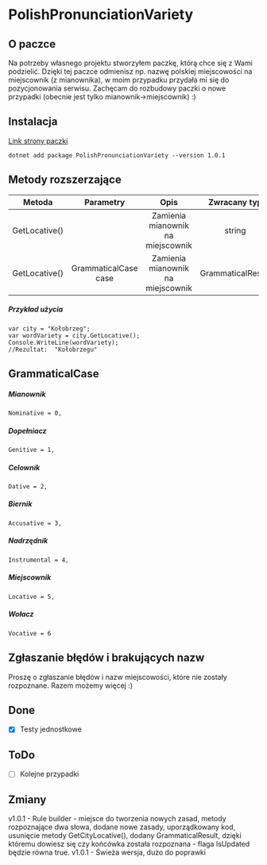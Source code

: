 # PolishPronunciationVariety

## O paczce

Na potrzeby własnego projektu stworzyłem paczkę, którą chce się z Wami podzielić. Dzięki tej paczce odmienisz np. nazwę polskiej miejscowości na miejscownik (z mianownika), w moim przypadku przydała mi się do pozycjonowania serwisu.
Zachęcam do rozbudowy paczki o nowe przypadki (obecnie jest tylko mianownik->miejscownik) :)

## Instalacja

[Link strony paczki ](https://www.nuget.org/packages/PolishPronunciationVariety/)

```
dotnet add package PolishPronunciationVariety --version 1.0.1
```


## Metody rozszerzające
| Metoda        | Parametry           | Opis                                      |Zwracany typ       |
|:-------------:|:-------------------:|:-----------------------------------------:|:-----------------:|
|GetLocative()  |                     |Zamienia mianownik na miejscownik          |   string          |
|GetLocative()  |GrammaticalCase case |Zamienia mianownik na miejscownik          |GrammaticalResult  |


##### Przykład użycia
```
var city = "Kołobrzeg";
var wordVariety = city.GetLocative();
Console.WriteLine(wordVariety);
//Rezultat:  "Kołobrzegu"
```

## GrammaticalCase
##### Mianownik
```
Nominative = 0,
```
##### Dopełniacz
```
Genitive = 1,
```
##### Celownik
```
Dative = 2,
```
##### Biernik
```
Accusative = 3,
```
##### Nadrzędnik
```
Instrumental = 4,
```
##### Miejscownik
```
Locative = 5,
```
##### Wołacz
```
Vocative = 6
```

## Zgłaszanie błędów i brakujących nazw

Proszę o zgłaszanie błędów i nazw miejscowości, które nie zostały rozpoznane.
Razem możemy więcej :)

## Done

- [x] Testy jednostkowe

## ToDo

- [ ] Kolejne przypadki

## Zmiany

v1.0.1 - Rule builder - miejsce do tworzenia nowych zasad, metody rozpoznające dwa słowa, dodane nowe zasady, uporządkowany kod, usunięcie metody GetCityLocative(), dodany GrammaticalResult, dzięki któremu dowiesz się czy końcówka została rozpoznana - flaga IsUpdated będzie równa true.
v1.0.1 - Świeża wersja, dużo do poprawki
